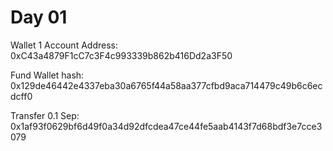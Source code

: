 # Day 01


Wallet 1 Account Address: 0xC43a4879F1cC7c3F4c993339b862b416Dd2a3F50

Fund Wallet hash: 0x129de46442e4337eba30a6765f44a58aa377cfbd9aca714479c49b6c6ecdcff0

Transfer 0.1 Sep: 0x1af93f0629bf6d49f0a34d92dfcdea47ce44fe5aab4143f7d68bdf3e7cce3079
